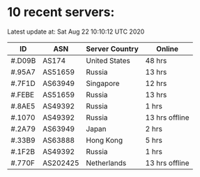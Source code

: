 # 10 recent servers:

Latest update at: Sat Aug 22 10:10:12 UTC 2020

| ID | ASN | Server Country | Online |
| -- | --- | -------------- | ------ |
| #.D09B | AS174 | United States | 48 hrs |
| #.95A7 | AS51659 | Russia | 13 hrs |
| #.7F1D | AS63949 | Singapore | 12 hrs |
| #.FEBE | AS51659 | Russia | 13 hrs |
| #.8AE5 | AS49392 | Russia | 1 hrs |
| #.1070 | AS49392 | Russia | 13 hrs offline |
| #.2A79 | AS63949 | Japan | 2 hrs |
| #.33B9 | AS63888 | Hong Kong | 5 hrs |
| #.1F2B | AS49392 | Russia | 1 hrs |
| #.770F | AS202425 | Netherlands | 13 hrs offline |

